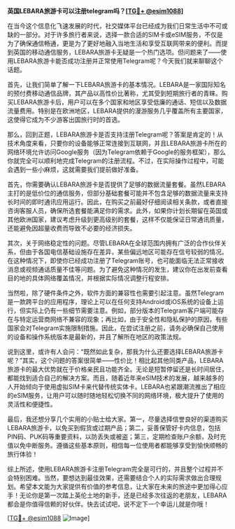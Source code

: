 **英国LEBARA旅游卡可以注册telegram吗？[[TG💪+ @esim1088](https://t.me/s/esim1088)]**

在当今这个信息化飞速发展的时代，社交媒体平台已经成为我们日常生活中不可或缺的一部分。对于许多旅行者来说，选择一款合适的SIM卡或eSIM服务，不仅是为了确保通信畅通，更是为了更好地融入当地生活和享受互联网带来的便利。而提到英国的移动通信服务，LEBARA旅游卡无疑是一个热门选项。但问题来了——使用LEBARA旅游卡能否成功注册并正常使用Telegram呢？今天我们就来聊聊这个话题。

首先，让我们简单了解一下LEBARA旅游卡的基本情况。LEBARA是一家国际知名的预付费移动通信品牌，其产品以高性价比著称，尤其受到短期旅行者的青睐。购买LEBARA旅游卡后，用户可以在多个国家和地区享受低廉的通话、短信以及数据流量费用。特别是在欧洲地区，LEBARA提供的漫游服务几乎覆盖所有主要国家，这使得它成为不少游客出国旅行时的首选。

那么，回到正题，LEBARA旅游卡是否支持注册Telegram呢？答案是肯定的！从技术角度来看，只要你的设备能够正常连接到互联网，并且LEBARA旅游卡所在的网络环境允许访问Google服务（因为Telegram依赖于Google的服务框架），那么你就完全可以顺利地完成Telegram的注册流程。不过，在实际操作过程中，可能会遇到一些小麻烦，这就需要我们提前做好准备。

首先，你需要确认LEBARA旅游卡是否提供了足够的数据流量套餐。虽然LEBARA主打的是低价位的通信服务，但部分基础套餐可能并不包含足够的数据流量来支持长时间的即时通讯应用运行。因此，在购买之前最好仔细阅读相关条款，或者直接咨询客服人员，确保所选套餐能满足你的需求。此外，如果你计划长期留在英国或其他欧洲国家，建议考虑升级到更高级别的套餐，这样不仅能保证日常通讯质量，还能避免因超量收费而导致不必要的经济损失。

其次，关于网络稳定性的问题。尽管LEBARA在全球范围内拥有广泛的合作伙伴关系，但由于各国电信基础设施存在差异，某些偏远地区可能存在信号较弱的情况。在这种情况下，即使你已经成功注册了Telegram账号，也可能面临无法正常接收消息或视频通话质量不佳等问题。为了避免这种情况的发生，建议你在出发前查看目的地的具体网络覆盖情况，并根据实际情况调整行程安排。

当然啦，除了硬件条件之外，软件方面的兼容性也需要引起注意。虽然Telegram是一款跨平台的应用程序，理论上可以在任何支持Android或iOS系统的设备上运行，但实际上仍有一些细节需要注意。例如，部分版本的Telegram客户端可能存在与特定运营商网络不兼容的现象；再比如，由于安全性和隐私保护的原因，有些国家会对Telegram实施限制措施。因此，在尝试注册之前，请务必确保自己使用的设备和操作系统版本是最新的，并且了解所在地区的政策法规。

说到这里，或许有人会问：“既然如此复杂，那我为什么还要选择LEBARA旅游卡呢？”其实，这个问题的答案很简单——性价比！相比起其他同类产品，LEBARA旅游卡的最大优势就在于价格亲民且功能齐全。无论是短暂停留还是长时间居住，都能找到适合自己的解决方案。而且，随着近年来eSIM技术的发展，越来越多的人开始倾向于使用虚拟SIM卡来代替传统实体卡。LEBARA也紧跟潮流推出了相应的eSIM服务，让用户可以随时随地轻松切换不同的网络环境，极大提升了使用的灵活性和便捷性。

最后，我还想分享几个实用的小贴士给大家。第一，尽量选择信誉良好的渠道购买LEBARA旅游卡，以免买到假货或过期产品；第二，妥善保管好卡内信息，包括PIN码、PUK码等重要资料，以防丢失或被盗；第三，定期检查账户余额，及时充值以免中断服务。遵循这些基本原则，相信每一位使用者都能够享受到愉快顺畅的旅行体验！

综上所述，使用LEBARA旅游卡注册Telegram完全是可行的，并且整个过程并不会特别困难。当然，要想达到最佳效果，还需要结合个人的实际需求做出合理规划。希望本文能为大家提供有价值的参考信息，让大家在未来的旅途中更加得心应手！无论你是第一次踏上英伦土地的新手，还是已经多次往返的老朋友，LEBARA都会是你值得信赖的好伙伴。快去试试吧，说不定下一个幸运儿就是你哦！

[[TG💪+ @esim1088](https://t.me/s/esim1088) ![Image](https://i.postimg.cc/4NQfJmqS/Snipaste-2025-05-13-00-14-12.png)]